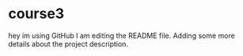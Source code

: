 # course3
hey im using GitHub
I am editing the README file. Adding some more details about the project description.

